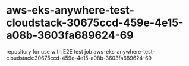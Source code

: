 # aws-eks-anywhere-test-cloudstack-30675ccd-459e-4e15-a08b-3603fa689624-69
repository for use with E2E test job aws-eks-anywhere-test-cloudstack:30675ccd-459e-4e15-a08b-3603fa689624-69
